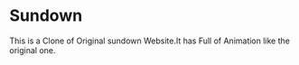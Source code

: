 # Sundown
This is a Clone of Original sundown Website.It has Full of Animation like the original one.
